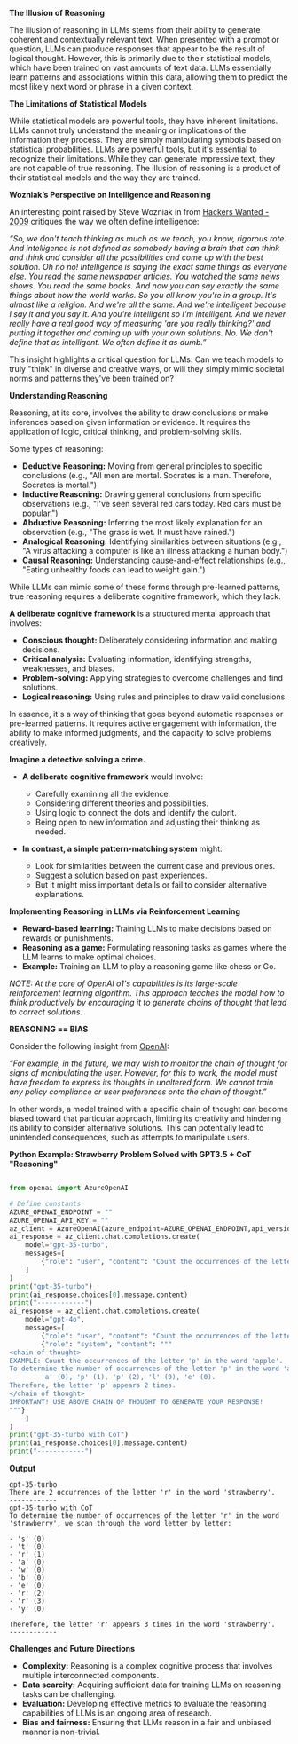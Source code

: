 **The Illusion of Reasoning**

The illusion of reasoning in LLMs stems from their ability to generate coherent and contextually relevant text. When presented with a prompt or question, LLMs can produce responses that appear to be the result of logical thought. However, this is primarily due to their statistical models, which have been trained on vast amounts of text data. LLMs essentially learn patterns and associations within this data, allowing them to predict the most likely next word or phrase in a given context.

**The Limitations of Statistical Models**

While statistical models are powerful tools, they have inherent limitations. LLMs cannot truly understand the meaning or implications of the information they process. They are simply manipulating symbols based on statistical probabilities. LLMs are powerful tools, but it's essential to recognize their limitations. While they can generate impressive text, they are not capable of true reasoning. The illusion of reasoning is a product of their statistical models and the way they are trained.

**Wozniak’s Perspective on Intelligence and Reasoning**

An interesting point raised by Steve Wozniak in from [Hackers Wanted - 2009](https://youtube.com/clip/UgkxNjTUlN1Tpt4ZRlQkyJ6Jd0hUdhFXuDE4?si=8Tc_u3ES-ib1xLV4) critiques the way we often define intelligence:

*“So, we don't teach thinking as much as we teach, you know, rigorous rote. And intelligence is not defined as somebody having a brain that can think and think and consider all the possibilities and come up with the best solution. Oh no no! Intelligence is saying the exact same things as everyone else. You read the same newspaper articles. You watched the same news shows. You read the same books. And now you can say exactly the same things about how the world works. So you all know you're in a group. It's almost like a religion. And we're all the same. And we're intelligent because I say it and you say it. And you're intelligent so I'm intelligent. And we never really have a real good way of measuring 'are you really thinking?' and putting it together and coming up with your own solutions. No. We don't define that as intelligent. We often define it as dumb.”*

This insight highlights a critical question for LLMs: Can we teach models to truly "think" in diverse and creative ways, or will they simply mimic societal norms and patterns they've been trained on?

**Understanding Reasoning**

Reasoning, at its core, involves the ability to draw conclusions or make inferences based on given information or evidence. It requires the application of logic, critical thinking, and problem-solving skills. 

Some types of reasoning:
* **Deductive Reasoning:** Moving from general principles to specific conclusions (e.g., "All men are mortal. Socrates is a man. Therefore, Socrates is mortal.")
* **Inductive Reasoning:** Drawing general conclusions from specific observations (e.g., "I've seen several red cars today. Red cars must be popular.")
* **Abductive Reasoning:** Inferring the most likely explanation for an observation (e.g., "The grass is wet. It must have rained.")
* **Analogical Reasoning:** Identifying similarities between situations (e.g., "A virus attacking a computer is like an illness attacking a human body.")
* **Causal Reasoning:** Understanding cause-and-effect relationships (e.g., "Eating unhealthy foods can lead to weight gain.")

While LLMs can mimic some of these forms through pre-learned patterns, true reasoning requires a deliberate cognitive framework, which they lack.

**A deliberate cognitive framework** is a structured mental approach that involves:

* **Conscious thought:** Deliberately considering information and making decisions.
* **Critical analysis:** Evaluating information, identifying strengths, weaknesses, and biases.
* **Problem-solving:** Applying strategies to overcome challenges and find solutions.
* **Logical reasoning:** Using rules and principles to draw valid conclusions.

In essence, it's a way of thinking that goes beyond automatic responses or pre-learned patterns. It requires active engagement with information, the ability to make informed judgments, and the capacity to solve problems creatively.

**Imagine a detective solving a crime.**

* **A deliberate cognitive framework** would involve:
    * Carefully examining all the evidence.
    * Considering different theories and possibilities.
    * Using logic to connect the dots and identify the culprit.
    * Being open to new information and adjusting their thinking as needed.

* **In contrast, a simple pattern-matching system** might:
    * Look for similarities between the current case and previous ones.
    * Suggest a solution based on past experiences.
    * But it might miss important details or fail to consider alternative explanations.

**Implementing Reasoning in LLMs via Reinforcement Learning**
   * **Reward-based learning:** Training LLMs to make decisions based on rewards or punishments.
   * **Reasoning as a game:** Formulating reasoning tasks as games where the LLM learns to make optimal choices.
   * **Example:** Training an LLM to play a reasoning game like chess or Go.

_NOTE: At the core of OpenAI o1's capabilities is its large-scale reinforcement learning algorithm. This approach teaches the model how to think productively by encouraging it to generate chains of thought that lead to correct solutions._

**REASONING == BIAS**

Consider the following insight from [OpenAI](https://openai.com/index/learning-to-reason-with-llms/):

*“For example, in the future, we may wish to monitor the chain of thought for signs of manipulating the user. However, for this to work, the model must have freedom to express its thoughts in unaltered form. We cannot train any policy compliance or user preferences onto the chain of thought.”*

In other words, a model trained with a specific chain of thought can become biased toward that particular approach, limiting its creativity and hindering its ability to consider alternative solutions. This can potentially lead to unintended consequences, such as attempts to manipulate users.

**Python Example: Strawberry Problem Solved with GPT3.5 + CoT "Reasoning"**

```python

from openai import AzureOpenAI

# Define constants
AZURE_OPENAI_ENDPOINT = ""
AZURE_OPENAI_API_KEY = "" 
az_client = AzureOpenAI(azure_endpoint=AZURE_OPENAI_ENDPOINT,api_version="2023-07-01-preview",api_key=AZURE_OPENAI_API_KEY)
ai_response = az_client.chat.completions.create(
    model="gpt-35-turbo",
    messages=[
        {"role": "user", "content": "Count the occurrences of the letter 'r' in the word 'strawberry'."},
    ]
)
print("gpt-35-turbo")
print(ai_response.choices[0].message.content)
print("------------")
ai_response = az_client.chat.completions.create(
    model="gpt-4o",
    messages=[
        {"role": "user", "content": "Count the occurrences of the letter 'r' in the word 'strawberry'."},
        {"role": "system", "content": """         
<chain of thought>
EXAMPLE: Count the occurrences of the letter 'p' in the word 'apple'.
To determine the number of occurrences of the letter 'p' in the word 'apple', we scan through the word letter by letter: 
        'a' (0), 'p' (1), 'p' (2), 'l' (0), 'e' (0). 
Therefore, the letter 'p' appears 2 times.
</chain of thought>
IMPORTANT! USE ABOVE CHAIN OF THOUGHT TO GENERATE YOUR RESPONSE!
"""}
    ]
)
print("gpt-35-turbo with CoT")
print(ai_response.choices[0].message.content)
print("------------")

```

**Output**

```
gpt-35-turbo
There are 2 occurrences of the letter 'r' in the word 'strawberry'.
------------
gpt-35-turbo with CoT
To determine the number of occurrences of the letter 'r' in the word 'strawberry', we scan through the word letter by letter:

- 's' (0)
- 't' (0)
- 'r' (1)
- 'a' (0)
- 'w' (0)
- 'b' (0)
- 'e' (0)
- 'r' (2)
- 'r' (3)
- 'y' (0)

Therefore, the letter 'r' appears 3 times in the word 'strawberry'.
------------
```

**Challenges and Future Directions**

* **Complexity:** Reasoning is a complex cognitive process that involves multiple interconnected components.
* **Data scarcity:** Acquiring sufficient data for training LLMs on reasoning tasks can be challenging.
* **Evaluation:** Developing effective metrics to evaluate the reasoning capabilities of LLMs is an ongoing area of research.
* **Bias and fairness:** Ensuring that LLMs reason in a fair and unbiased manner is non-trivial.
